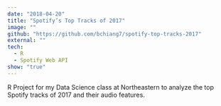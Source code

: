 ```yaml
---
date: "2018-04-20"
title: "Spotify’s Top Tracks of 2017"
image: ""
github: "https://github.com/bchiang7/spotify-top-tracks-2017"
external: ""
tech:
  - R
  - Spotify Web API
show: "true"
---
```


R Project for my Data Science class at Northeastern to analyze the top Spotify tracks of 2017 and their audio features.
